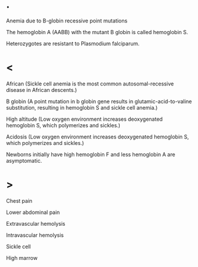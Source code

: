 # .

Anemia due to B-globin recessive point mutations

The hemoglobin A (AABB) with the mutant B globin is called hemoglobin S.

Heterozygotes are resistant to Plasmodium falciparum.

# <

African (Sickle cell anemia is the most common autosomal-recessive disease in African descents.)

B globin (A point mutation in b globin gene results in glutamic-acid-to-valine substitution, resulting in hemoglobin S and sickle cell anemia.)

High altitude (Low oxygen environment increases deoxygenated hemoglobin S, which polymerizes and sickles.)

Acidosis (Low oxygen environment increases deoxygenated hemoglobin S, which polymerizes and sickles.)

Newborns initially have high hemoglobin F and less hemoglobin A are asymptomatic.

# >

Chest pain

Lower abdominal pain

Extravascular hemolysis

Intravascular hemolysis

Sickle cell

High marrow
